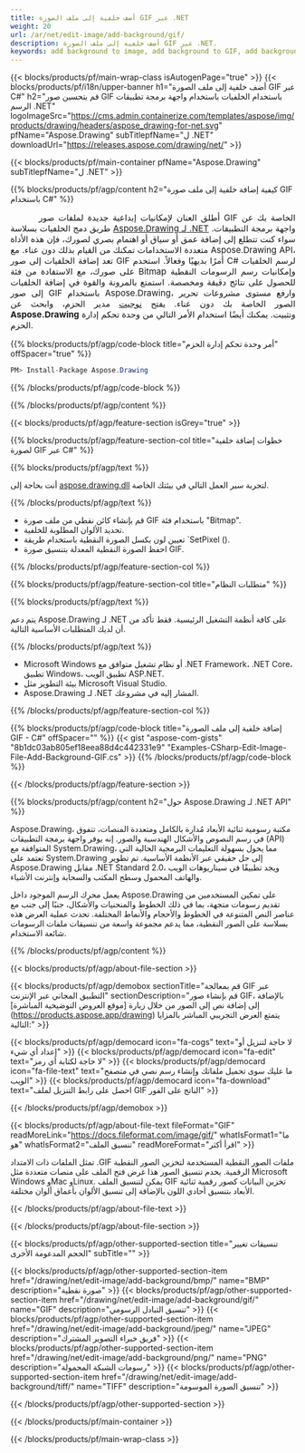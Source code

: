 ```yaml
---
title: أضف خلفية إلى ملف الصورة GIF عبر .NET
weight: 20
url: /ar/net/edit-image/add-background/gif/
description: أضف خلفية إلى ملف الصورة GIF عبر .NET.
keywords: add background to image, add background to GIF, add background via C#, 2D graphics, drawing API, edit bitmap C#, Drawing ل .NET, save bitmap, save GIF image, cross-platform 2D graphic library, Bitmap class, raster graphics drawing, draw background, rendering raster images, GIF image file
---
```


{{< blocks/products/pf/main-wrap-class isAutogenPage="true" >}}
{{< blocks/products/pf/i18n/upper-banner h1="أضف خلفية إلى ملف الصورة GIF عبر C#" h2="قم بتحسين صور GIF باستخدام الخلفيات باستخدام واجهة برمجة تطبيقات الرسم .NET" logoImageSrc="https://cms.admin.containerize.com/templates/aspose/img/products/drawing/headers/aspose_drawing-for-net.svg" pfName="Aspose.Drawing" subTitlepfName="ل .NET" downloadUrl="https://releases.aspose.com/drawing/net/" >}}

{{< blocks/products/pf/main-container pfName="Aspose.Drawing" subTitlepfName="ل .NET" >}}


{{% blocks/products/pf/agp/content h2="كيفية إضافة خلفية إلى ملف صورة GIF باستخدام C#" %}}

<p align="justify" style="text-indent:50px;font-size:15px;">
أطلق العنان لإمكانيات إبداعية جديدة لملفات صور GIF الخاصة بك عن طريق دمج الخلفيات بسلاسة <a href="https://products.aspose.com/drawing/net">Aspose.Drawing لـ .NET</a> واجهة برمجة التطبيقات. سواء كنت تتطلع إلى إضافة عمق أو سياق أو اهتمام بصري لصورك، فإن هذه الأداة متعددة الاستخدامات تمكنك من القيام بذلك دون عناء. مع Aspose.Drawing API، تعد إضافة الخلفيات إلى صور GIF أمرًا بديهيًا وفعالاً. استخدم C# لرسم الخلفيات على صورك، مع الاستفادة من فئة Bitmap وإمكانيات رسم الرسومات النقطية للحصول على نتائج دقيقة ومخصصة. استمتع بالمرونة والقوة في إضافة الخلفيات إلى صور GIF باستخدام Aspose.Drawing، وارفع مستوى مشروعات تحرير الصور الخاصة بك دون عناء. يفتح <a href="https://www.nuget.org/packages/aspose.drawing">نوجيت</a> مدير الحزم، وابحث عن <b>Aspose.Drawing</b> وتثبيت. يمكنك أيضًا استخدام الأمر التالي من وحدة تحكم إدارة الحزم.</p>

{{% blocks/products/pf/agp/code-block title="أمر وحدة تحكم إدارة الحزم" offSpacer="true" %}}
```cs
PM> Install-Package Aspose.Drawing
```
{{% /blocks/products/pf/agp/code-block %}}

{{% /blocks/products/pf/agp/content %}}


{{< blocks/products/pf/agp/feature-section isGrey="true" >}}

{{% blocks/products/pf/agp/feature-section-col title="خطوات إضافة خلفية لصورة GIF عبر C#" %}}

{{% blocks/products/pf/agp/text %}}

أنت بحاجة إلى [aspose.drawing.dll](https://downloads.aspose.com/drawing/net) لتجربة سير العمل التالي في بيئتك الخاصة.

{{% /blocks/products/pf/agp/text %}}

+ قم بإنشاء كائن نقطي من ملف صورة GIF باستخدام فئة "Bitmap".
+ تحديد الألوان المطلوبة للخلفية.
+ تعيين لون بكسل الصورة النقطية باستخدام طريقة `SetPixel ().
+ احفظ الصورة النقطية المعدلة بتنسيق صورة GIF.

{{% /blocks/products/pf/agp/feature-section-col %}}

{{% blocks/products/pf/agp/feature-section-col title="متطلبات النظام" %}}

{{% blocks/products/pf/agp/text %}}

يتم دعم Aspose.Drawing لـ .NET على كافة أنظمة التشغيل الرئيسية. فقط تأكد من أن لديك المتطلبات الأساسية التالية.

{{% /blocks/products/pf/agp/text %}}

- Microsoft Windows أو نظام تشغيل متوافق مع .NET Framework، .NET Core، تطبيق Windows، تطبيق الويب ASP.NET.
- بيئة التطوير مثل Microsoft Visual Studio.
- Aspose.Drawing لـ .NET المشار إليه في مشروعك.

{{% /blocks/products/pf/agp/feature-section-col %}}

{{% blocks/products/pf/agp/code-block title="إضافة خلفية إلى ملف الصورة GIF - C#" offSpacer="" %}}
{{< gist "aspose-com-gists" "8b1dc03ab805ef18eea88d4c442331e9" "Examples-CSharp-Edit-Image-File-Add-Background-GIF.cs" >}}
{{% /blocks/products/pf/agp/code-block %}}

{{< /blocks/products/pf/agp/feature-section >}}


<!-- aboutfile Starts -->

{{% blocks/products/pf/agp/content h2="حول Aspose.Drawing لـ .NET API" %}}

Aspose.Drawing، مكتبة رسومية ثنائية الأبعاد مُدارة بالكامل ومتعددة المنصات، تتفوق في رسم النصوص والأشكال الهندسية والصور. إنه يوفر واجهة برمجة التطبيقات (API) المتوافقة مع System.Drawing، مما يحول بسهولة التعليمات البرمجية الحالية التي تعتمد على System.Drawing إلى حل حقيقي عبر الأنظمة الأساسية. تم تطوير Aspose.Drawing مقابل .NET Standard 2.0، ويجد تطبيقًا في سيناريوهات الويب والهاتف المحمول وسطح المكتب والسحابة وإنترنت الأشياء.

يعمل محرك الرسم الموجود داخل Aspose.Drawing على تمكين المستخدمين من تقديم رسومات متجهة، بما في ذلك الخطوط والمنحنيات والأشكال، جنبًا إلى جنب مع عناصر النص المتنوعة في الخطوط والأحجام والأنماط المختلفة. تحدث عملية العرض هذه بسلاسة على الصور النقطية، مما يدعم مجموعة واسعة من تنسيقات ملفات الرسومات شائعة الاستخدام.

{{% /blocks/products/pf/agp/content %}}


{{< blocks/products/pf/agp/about-file-section >}}

{{< blocks/products/pf/agp/demobox sectionTitle="قم بمعالجة GIF عبر التطبيق المجاني عبر الإنترنت" sectionDescription="قم بإنشاء صور GIF، بالإضافة إلى إضافة نص إلى الصور من خلال زيارة [موقع العروض التوضيحية المباشرة] (https://products.aspose.app/drawing) يتمتع العرض التجريبي المباشر بالمزايا التالية:" >}}

{{< blocks/products/pf/agp/democard icon="fa-cogs" text="لا حاجة لتنزيل أو إعداد أي شيء" >}}
{{< blocks/products/pf/agp/democard icon="fa-edit" text="لا حاجة لكتابة أي رمز" >}}
{{< blocks/products/pf/agp/democard icon="fa-file-text" text="ما عليك سوى تحميل ملفاتك وإنشاء رسم نصي في متصفح الويب" >}}
{{< blocks/products/pf/agp/democard icon="fa-download" text="احصل على رابط التنزيل لملف GIF الناتج على الفور" >}}

{{< /blocks/products/pf/agp/demobox >}}

{{< blocks/products/pf/agp/about-file-text fileFormat="GIF" readMoreLink="https://docs.fileformat.com/image/gif/" whatIsFormat1="ما هو" whatIsFormat2="تنسيق الملف" readMoreFormat="اقرأ أكثر" >}}

تمثل الملفات ذات الامتداد .GIF ملفات الصور النقطية المستخدمة لتخزين الصور النقطية الرقمية. يخدم تنسيق الصور هذا غرض فتح الملف على منصات متعددة مثل Microsoft Windows وMac وLinux. يمكن لتنسيق الملف GIF تخزين البيانات كصور رقمية ثنائية الأبعاد بتنسيق أحادي اللون بالإضافة إلى تنسيق الألوان بأعماق ألوان مختلفة.

{{< /blocks/products/pf/agp/about-file-text >}}

{{< /blocks/products/pf/agp/about-file-section >}}

<!-- aboutfile Ends -->


{{< blocks/products/pf/agp/other-supported-section title="تنسيقات تغيير الحجم المدعومة الأخرى" subTitle="" >}}

{{< blocks/products/pf/agp/other-supported-section-item href="/drawing/net/edit-image/add-background/bmp/" name="BMP" description="صورة نقطية" >}}
{{< blocks/products/pf/agp/other-supported-section-item href="/drawing/net/edit-image/add-background/gif/" name="GIF" description="تنسيق التبادل الرسومي" >}}
{{< blocks/products/pf/agp/other-supported-section-item href="/drawing/net/edit-image/add-background/jpeg/" name="JPEG" description="فريق خبراء التصوير المشترك" >}}
{{< blocks/products/pf/agp/other-supported-section-item href="/drawing/net/edit-image/add-background/png/" name="PNG" description="رسومات الشبكة المحمولة" >}}
{{< blocks/products/pf/agp/other-supported-section-item href="/drawing/net/edit-image/add-background/tiff/" name="TIFF" description="تنسيق الصورة الموسومة" >}}

{{< /blocks/products/pf/agp/other-supported-section >}}

{{< /blocks/products/pf/main-container >}}

{{< /blocks/products/pf/main-wrap-class >}}
